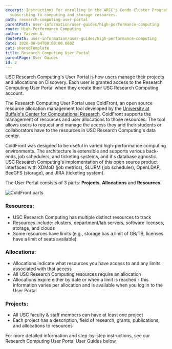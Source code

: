 ```yaml
---
excerpt: Instructions for enrolling in the ARCC's Condo Cluster Program and
  subscribing to computing and storage resources.
path: research-computing-user-portal
parentPath: user-information/user-guides/high-performance-computing
route: High-Performance Computing
author: Yaseen A.
routePath: user-information/user-guides/high-performance-computing
date: 2020-06-04T00:00:00.000Z
cat: sharedTemplate
title: Research Computing User Portal
parentPage: User Guides
id: 2
---
```

USC Research Computing's User Portal is how users manage their projects and allocations on Discovery. Each user is granted access to the Research Computing User Portal when they create their USC Research Computing account.

The Research Computing User Portal uses ColdFront, an open source resource allocation management tool developed by the [University at Buffalo's Center for Computational Research](http://www.buffalo.edu/ccr.html). ColdFront supports the management of resources and user allocations to those resources.  The tool allows users to request and manage the access they and their students or collaborators have to the resources in USC Research Computing's data center.  

ColdFront was designed to be useful in varied high-performance computing environments.  The architecture is extensible and supports various back-ends, job schedulers, and ticketing systems, and it's database agnostic.  USC Research Computing's implementation of this open source product interfaces with XDMoD (job metrics), SLURM (job scheduler), OpenLDAP, BeeGFS (storage), and JIRA (ticketing system).

The User Portal consists of 3 parts: **Projects**, **Allocations** and **Resources**.

![ColdFront parts](/images/coldfront_overview.png)

### Resources:

* USC Research Computing has multiple distinct resources to track
* Resources include: clusters, department/lab servers, software licenses, storage, and clouds
* Some resources have limits (e.g., storage has a limit of GB/TB, licenses have a limit of seats available)

### Allocations:

* Allocations indicate what resources you have access to and any limits associated with that access
* All USC Research Computing resources require an allocation
* Allocations expire either by date or when a limit is reached - this information varies per allocation and is available when you log in to the User Portal  

### Projects:

* All USC faculty & staff members can have at least one project
* Each project has a description, field of research, grants, publications, and allocations to resources &nbsp;  

For more detailed information and step-by-step instructions, see our Research Computing User Portal User Guides below.